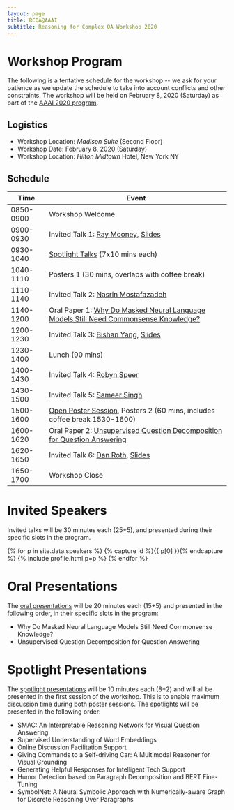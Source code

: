 ```yaml
---
layout: page
title: RCQA@AAAI
subtitle: Reasoning for Complex QA Workshop 2020
---
```



# Workshop Program

The following is a tentative schedule for the workshop -- we ask for your patience as we update the schedule to take into account conflicts and other constraints. The workshop will be held on February 8, 2020 (Saturday) as part of the [AAAI 2020 program](https://aaai.org/Conferences/AAAI-20/ws20/).

## Logistics

- Workshop Location: *Madison Suite* (Second Floor)
- Workshop Date: February 8, 2020 (Saturday)
- Workshop Location: *Hilton Midtown* Hotel, New York NY

## Schedule

| **Time** 	| 	**Event** |
| ------------------ | ------------------ |
| 0850-0900 | 	Workshop Welcome |
| 0900-0930	| 	Invited Talk 1: [Ray Mooney](speakers.md#ray), [Slides](https://rcqa-ws.github.io/slides/ray.pptx) |
| 0930-1040	| 	[Spotlight Talks](#spotlights) (7x10 mins each) |
| 1040-1110	|	Posters 1 (30 mins, overlaps with coffee break) |
| 1110-1140	| 	Invited Talk 2: [Nasrin Mostafazadeh](speakers.md#nasrin) |
| 1140-1200	|	Oral Paper 1: [Why Do Masked Neural Language Models Still Need Commonsense Knowledge?](https://rcqa-ws.github.io/papers/paper2.pdf) |
| 1200-1230	|	Invited Talk 3: [Bishan Yang](speakers.md#bishan), [Slides](https://rcqa-ws.github.io/slides/bishan.pptx) |
| 1230-1400	| 	Lunch (90 mins) |
| 1400-1430	| 	Invited Talk 4: [Robyn Speer](speakers.md#robyn) |
| 1430-1500	| 	Invited Talk 5: [Sameer Singh](speakers.md#sameer) |
| 1500-1600	|	[Open Poster Session](https://rcqa-ws.github.io/schedule/#open-poster-session), Posters 2 (60 mins, includes coffee break 1530-1600) |
| 1600-1620	|	Oral Paper 2: [Unsupervised Question Decomposition for Question Answering](https://rcqa-ws.github.io/papers/paper9.pdf) |
| 1620-1650	| 	Invited Talk 6: [Dan Roth](speakers.md#dan), [Slides](https://rcqa-ws.github.io/slides/dan.pptx) |
| 1650-1700	| 	Workshop Close |

# Invited Speakers<a name="speakers"></a>

Invited talks will be 30 minutes each (25+5), and presented during their specific slots in the program. 

<div class="container">
  <div class="row">

{% for p in site.data.speakers %} {% capture id %}{{ p[0] }}{% endcapture %} {% include profile.html p=p %} {% endfor %}

</div>
</div>

# Oral Presentations<a name="orals"></a>

The [oral presentations](https://rcqa-ws.github.io/schedule/#accepted-papers) will be 20 minutes each (15+5) and presented in the following order, in their specific slots in the program:

- Why Do Masked Neural Language Models Still Need Commonsense Knowledge?
- Unsupervised Question Decomposition for Question Answering

# Spotlight Presentations<a name="spotlights"></a>

The [spotlight presentations](https://rcqa-ws.github.io/schedule/#accepted-papers) will be 10 minutes each (8+2) and will all be presented in the first session of the workshop. This is to enable maximum discussion time during both poster sessions. The spotlights will be presented in the following order:

- SMAC: An Interpretable Reasoning Network for Visual Question Answering
- Supervised Understanding of Word Embeddings
- Online Discussion Facilitation Support
- Giving Commands to a Self-driving Car: A Multimodal Reasoner for Visual Grounding
- Generating Helpful Responses for Intelligent Tech Support
- Humor Detection based on Paragraph Decomposition and BERT Fine-Tuning
- SymbolNet: A Neural Symbolic Approach with Numerically-aware Graph for Discrete Reasoning Over Paragraphs